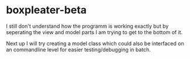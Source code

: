 # boxpleater-beta

I still don't understand how the programm is working exactly but by seperating the view and model parts I am trying to get to the bottom of it.

Next up I will try creating a model class which could also be interfaced on an commandline level for easier testing/debugging in batch.

